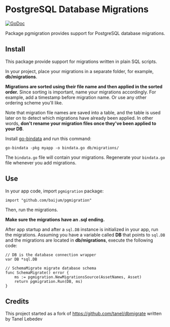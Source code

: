 # PostgreSQL Database Migrations

[![GoDoc](https://godoc.org/github.com/baijum/pgmigration?status.svg)](https://godoc.org/github.com/baijum/pgmigration)

Package pgmigration provides support for PostgreSQL database
migrations.

## Install

This package provide support for migrations written in plain SQL
scripts.

In your project, place your migrations in a separate folder, for
example, **db/migrations**.

**Migrations are sorted using their file name and then applied in the
sorted order.** Since sorting is important, name your migrations
accordingly.  For example, add a timestamp before migration name.  Or
use any other ordering scheme you'll like.

Note that migration file names are saved into a table, and the table
is used later on to detect which migrations have already been applied.
In other words, **don't rename your migration files once they've been
applied to your DB**.

Install [go-bindata](https://github.com/jteeuwen/go-bindata) and run this
command:

    go-bindata -pkg myapp -o bindata.go db/migrations/

The `bindata.go` file will contain your migrations. Regenerate your
`bindata.go` file whenever you add migrations.

## Use

In your app code, import `pgmigration` package:
```golang
import "github.com/baijum/pgmigration"
```

Then, run the migrations.

**Make sure the migrations have an .sql ending.**

After app startup and after a `sql.DB` instance is initialized in your
app, run the migrations.  Assuming you have a variable called **DB**
that points to `sql.DB` and the migrations are located in
**db/migrations**, execute the following code:

```golang
// DB is the database connection wrapper
var DB *sql.DB

// SchemaMigrate migrate database schema
func SchemaMigrate() error {
	ms := pgmigration.NewMigrationsSource(AssetNames, Asset)
	return pgmigration.Run(DB, ms)
}
```

## Credits

This project started as a fork of https://github.com/tanel/dbmigrate written by Tanel Lebedev
